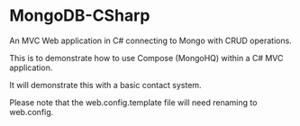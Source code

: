 # MongoDB-CSharp
An MVC Web application in C# connecting to Mongo with CRUD operations.

This is to demonstrate how to use Compose (MongoHQ) within a C# MVC application.

It will demonstrate this with a basic contact system.

Please note that the web.config.template file will need renaming to web.config.